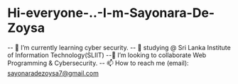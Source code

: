 # Hi-everyone-..-I-m-Sayonara-De-Zoysa
-- 🔭 I’m currently learning cyber security. -- 🌱 studying @ Sri Lanka Institute of Information Technology(SLIIT) --👯 I’m looking to collaborate Web Programming &amp; Cybersecurity. -- 📫 How to reach me (email): sayonaradezoysa7@gmail.com 
